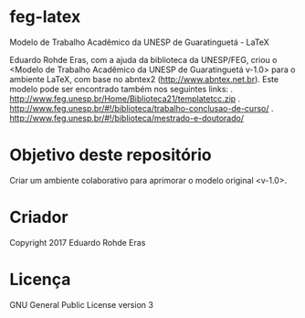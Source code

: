# feg-latex
Modelo de Trabalho Acadêmico da UNESP de Guaratinguetá - LaTeX

Eduardo Rohde Eras, com a ajuda da biblioteca da UNESP/FEG, criou o <Modelo de Trabalho Acadêmico da UNESP de Guaratinguetá v-1.0> para o ambiente LaTeX, com base no abntex2 (http://www.abntex.net.br). Este modelo pode ser encontrado também nos seguintes links:
. http://www.feg.unesp.br/Home/Biblioteca21/templatetcc.zip
. http://www.feg.unesp.br/#!/biblioteca/trabalho-conclusao-de-curso/
. http://www.feg.unesp.br/#!/biblioteca/mestrado-e-doutorado/


# Objetivo deste repositório

Criar um ambiente colaborativo para aprimorar o modelo original <v-1.0>.

# Criador

Copyright 2017 Eduardo Rohde Eras 

# Licença

GNU General Public License version 3
